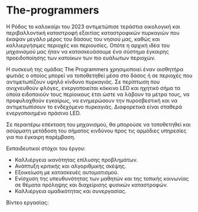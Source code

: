# The-programmers
Η Ρόδος το καλοκαίρι του 2023 αντιμετώπισε τεράστια οικολογική και περιβαλλοντική καταστροφή εξαιτίας καταστροφικών πυρκαγιών που έκαψαν μεγάλο μέρος του δάσους του νησιού μας, καθώς και καλλιεργήσιμες περιοχές και περιουσίες. Οπότε η αρχική ιδέα του μηχανισμού μας ήταν να κατασκευάσουμε ένα σύστημα έγκαιρης προειδοποίησης των κατοίκων των πιο ευάλωτων περιοχών.

Η συσκευή της ομάδας The Programmers χρησιμοποιεί έναν αισθητήρα φωτιάς ο οποίος μπορεί να τοποθετηθεί μέσα στο δάσος ή σε περιοχές που αντιμετωπίζουν υψηλό κίνδυνο πυρκαγιάς. Σε περίπτωση που ανιχνευθούν φλόγες, ενεργοποιείται κόκκινο LED και ηχητικό σήμα τα οποία ειδοποιούν τους περίοικους έτσι ώστε να λάβουν τα μέτρα τους, να προφυλαχθούν εγκαίρως, να ενημερώσουν την πυροσβεστική και να αντιμετωπίσουν το ενδεχόμενο πυρκαγιάς. Διαφορετικά είναι σταθερά ενεργοποιημένο πράσινο LED.

Σε περαιτέρω επέκταση του μηχανισμού, θα μπορούσε να τοποθετηθεί και ασύρματη μετάδοση του σήματος κινδύνου προς τις αρμόδιες υπηρεσίες για πιο έγκαιρη παρέμβαση.

Εκπαιδευτικοί στόχοι του έργου:
- Καλλιέργεια ικανότητας επίλυσης προβλημάτων.
- Ανάπτυξη κριτικής και αλγοριθμικής σκέψης.
- Εξοικείωση με κατασκευές αυτοματισμού.
- Ενίσχυση της υπευθυνότητας των μαθητών και της τοπικής κοινωνίας σε θέματα πρόληψης και διαχείρισης φυσικών καταστροφών.
- Καλλιέργεια ομαδικότητας και συνεργασίας.

Βίντεο εργασίας:
